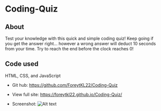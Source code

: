 # Coding-Quiz

## About

Test your knowledge with this quick and simple coding quiz! Keep going if you get the answer right... however a wrong answer will deduct 10 seconds from your time. Try to reach the end before the clock reaches 0!

## Code used

HTML, CSS, and JavaScript

* Git hub: https://github.com/ForeytKL22/Coding-Quiz
* View full site: https://foreytkl22.github.io/Coding-Quiz/

* Screenshot: ![Alt text](https://i.imgur.com/HFhZaZ0.png "screenshot of coding quiz") 